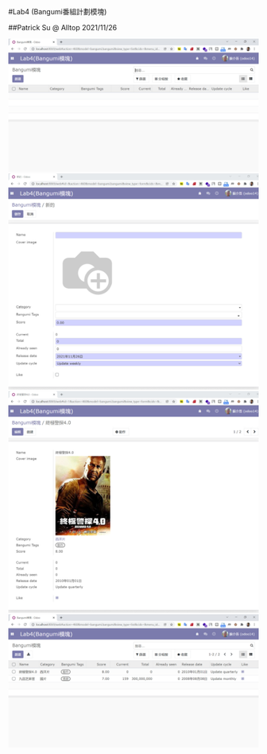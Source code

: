 #Lab4 (Bangumi番組計劃模塊)

##Patrick Su @ Alltop 2021/11/26

![Demo1](https://github.com/afgnsu/odoo14-lab4/blob/main/01.jpg)
![Demo2](https://github.com/afgnsu/odoo14-lab4/blob/main/02.jpg)
![Demo3](https://github.com/afgnsu/odoo14-lab4/blob/main/03.jpg)
![Demo4](https://github.com/afgnsu/odoo14-lab4/blob/main/04.jpg)